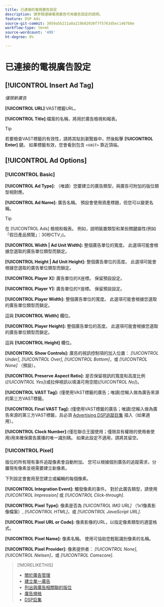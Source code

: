```yaml
---
title: 已連接的電視廣告設定
description: 請參閱連線電視廣告可用廣告設定的說明。
feature: DSP Ads
source-git-commit: 3059a5b211a8a219b02930f7f5763d5ec1467b8e
workflow-type: tm+mt
source-wordcount: '495'
ht-degree: 0%

---
```


# 已連接的電視廣告設定

## [!UICONTROL Insert Ad Tag]

*僅限新廣告*

**[!UICONTROL URL]**:VAST標籤URL。

**[!UICONTROL Title]**:檔案的名稱，將用於廣告檢視和報表。

>[!TIP]
>
> 若要檢查VAST標籤的有效性，請將其貼到瀏覽器中，然後點擊 **[!UICONTROL Enter]** 鍵。 如果標籤有效，您會看到包含 `<VAST>` 靠近頂端。

## [!UICONTROL Ad Options]

### [!UICONTROL Basic]

**[!UICONTROL Ad Type]:** （唯讀）您要建立的廣告類型，與廣告可附加的版位類型相對應。

**[!UICONTROL Ad Name]:** 廣告名稱。 預設會使用資產標題，但您可以變更名稱。

>[!TIP]
>
> 在 [!UICONTROL Ads] 檢視和報表。 例如，說明裝置類型和某些關鍵屬性(例如「假日產品預覽」：30秒CTV」)。

**[!UICONTROL Width | Ad Unit Width]:** 整個廣告單位的寬度。 此選項可能會根據您選取的廣告單位類型而鎖定。

**[!UICONTROL Height | Ad Unit Height]:** 整個廣告單位的高度。 此選項可能會根據您選取的廣告單位類型而鎖定。

**[!UICONTROL Player X]:** 廣告單位的X座標。 保留預設設定。

**[!UICONTROL Player Y]:** 廣告單位的Y座標。 保留預設設定。

**[!UICONTROL Player Width]:** 整個廣告單位的寬度。 此選項可能會根據您選取的廣告單位類型而鎖定。

這與 **[!UICONTROL Width]** 欄位。

**[!UICONTROL Player Height]:** 整個廣告單位的高度。 此選項可能會根據您選取的廣告單位類型而鎖定。

這與 **[!UICONTROL Height]** 欄位。

**[!UICONTROL Show Controls]:** 廣告的視訊控制項的加入位置： *[!UICONTROL Under]*, *[!UICONTROL Over]*, *[!UICONTROL Bottom]*，或 *[!UICONTROL None]* （預設）。

**[!UICONTROL Preserve Aspect Ratio]:** 是否保留視訊的寬度和高度比例(*[!UICONTROL Yes]*)或拉伸視訊以填滿可用空間(*[!UICONTROL No]*)。

**[!UICONTROL VAST Tag]:** (僅使用VAST標籤的廣告；唯讀)您輸入做為廣告來源的第三方VAST標籤。

**[!UICONTROL Final VAST Tag]:** (僅使用VAST標籤的廣告；唯讀)您輸入做為廣告來源的第三方VAST標籤，且必須 [Advertising DSP追蹤巨集](/help/dsp/campaign-management/macros.md) 插入（如果適用）。

**[!UICONTROL Clock Number]**:(僅在聯合王國使用；僅限具有權限的使用者使用)用來確保廣告廣播的唯一識別碼。 如果此設定不適用，請將其留空。

### [!UICONTROL Pixel]

版位的所有現有事件追蹤像素會自動附加。 您可以根據個別廣告的追蹤需求，分離現有像素並視需要建立新像素。

下列設定會套用至您建立或編輯的每個像素。

**[!UICONTROL Integration Event]:** 觸發像素的事件。 對於此廣告類型，請使用 *[!UICONTROL Impression]* 或 *[!UICONTROL Click-through]*.

**[!UICONTROL Pixel Type]:** 像素是否為 *[!UICONTROL IMG URL]* （1x1像素影像檔案）, *[!UICONTROL HTML]*，或 *[!UICONTROL JavaScript URL]*.

**[!UICONTROL Pixel URL or Code]:** 像素影像的URL，以指定像素類型的適當格式。

**[!UICONTROL Pixel Name]:** 像素名稱。 使用可協助您輕鬆識別像素的名稱。

**[!UICONTROL Pixel Provider]:** 像素提供者： *[!UICONTROL None]*, *[!UICONTROL Nielsen]*，或 *[!UICONTROL Comscore]*.

>[!MORELIKETHIS]
>
>* [關於廣告管理](ad-about.md)
>* [建立單一廣告](ad-create.md)
>* [列出與廣告相關聯的版位](/help/dsp/campaign-management/ads/ad-list-placements.md)
>* [廣告規格](ad-specs.md)
>* [DSP巨集](/help/dsp/campaign-management/macros.md)

